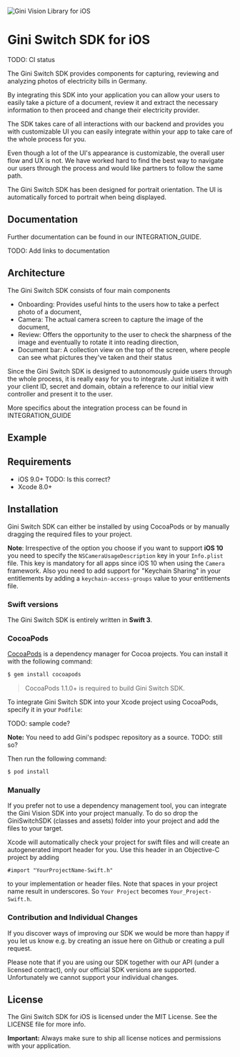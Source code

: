 ![Gini Vision Library for iOS](https://www.gini.net/assets/GiniVision_Logo.png)

# Gini Switch SDK for iOS

TODO: CI status

The Gini Switch SDK provides components for capturing, reviewing and analyzing photos of electricity bills in Germany.

By integrating this SDK into your application you can allow your users to easily take a picture of a document, review it and extract the necessary information to then proceed and change their electricity provider.

The SDK takes care of all interactions with our backend and provides you with customizable UI you can easily integrate within your app to take care of the whole process for you.

Even though a lot of the UI's appearance is customizable, the overall user flow and UX is not. We have worked hard to find the best way to navigate our users through the process and would like partners to follow the same path.

The Gini Switch SDK has been designed for portrait orientation. The UI is automatically forced to portrait when being displayed.

## Documentation

Further documentation can be found in our INTEGRATION_GUIDE.

TODO: Add links to documentation

## Architecture

The Gini Switch SDK consists of four main components

* Onboarding: Provides useful hints to the users how to take a perfect photo of a document,
* Camera: The actual camera screen to capture the image of the document,
* Review: Offers the opportunity to the user to check the sharpness of the image and eventually to rotate it into reading direction,
* Document bar: A collection view on the top of the screen, where people can see what pictures they've taken and their status

Since the Gini Switch SDK is designed to autonomously guide users through the whole process, it is really easy for you to integrate. Just initialize it with your client ID, secret and domain, obtain a reference to our initial view controller and present it to the user.

More specifics about the integration process can be found in INTEGRATION_GUIDE

## Example

## Requirements

- iOS 9.0+    TODO: Is this correct?
- Xcode 8.0+

## Installation

Gini Switch SDK can either be installed by using CocoaPods or by manually dragging the required files to your project.

**Note**: Irrespective of the option you choose if you want to support **iOS 10** you need to specify the `NSCameraUsageDescription` key in your `Info.plist` file. This key is mandatory for all apps since iOS 10 when using the `Camera` framework. Also you need to add support for "Keychain Sharing" in your entitlements by adding a `keychain-access-groups` value to your entitlements file.

### Swift versions

The Gini Switch SDK is entirely written in **Swift 3**.

### CocoaPods

[CocoaPods](http://cocoapods.org) is a dependency manager for Cocoa projects. You can install it with the following command:

```bash
$ gem install cocoapods
```

> CocoaPods 1.1.0+ is required to build Gini Switch SDK.


To integrate Gini Switch SDK into your Xcode project using CocoaPods, specify it in your `Podfile`:

TODO: sample code?

**Note:** You need to add Gini's podspec repository as a source.
TODO: still so?

Then run the following command:

```bash
$ pod install
```

### Manually

If you prefer not to use a dependency management tool, you can integrate the Gini Vision SDK into your project manually.
To do so drop the GiniSwitchSDK (classes and assets) folder into your project and add the files to your target.

Xcode will automatically check your project for swift files and will create an autogenerated import header for you.
Use this header in an Objective-C project by adding

```Obj-C
#import "YourProjectName-Swift.h"
```

to your implementation or header files. Note that spaces in your project name result in underscores. So `Your Project` becomes `Your_Project-Swift.h`.

### Contribution and Individual Changes

 If you discover ways of improving our SDK we would be more than happy if you let us know e.g. by creating an issue here on Github or creating a pull request.

 Please note that if you are using our SDK together with our API (under a licensed contract), only our official SDK versions are supported. Unfortunately we cannot support your individual changes.

## License

The Gini Switch SDK for iOS is licensed under the MIT License. See the LICENSE file for more info.

**Important:** Always make sure to ship all license notices and permissions with your application.
